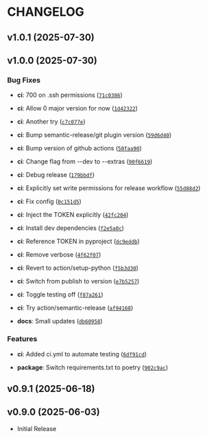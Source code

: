 # CHANGELOG

<!-- version list -->

## v1.0.1 (2025-07-30)


## v1.0.0 (2025-07-30)

### Bug Fixes

- **ci**: 700 on .ssh permissions
  ([`71c0386`](https://github.com/johannehouweling/ToxTempAssistant/commit/71c038641a4f2c6ac26267b3f0eccb9aaaf2fff6))

- **ci**: Allow 0 major version for now
  ([`1d42322`](https://github.com/johannehouweling/ToxTempAssistant/commit/1d4232289e78d9163a7a84396a6f06e68407e21b))

- **ci**: Another try
  ([`c7c077e`](https://github.com/johannehouweling/ToxTempAssistant/commit/c7c077e434f43b4fbe55227873f7c94de09bad4c))

- **ci**: Bump semantic-release/git plugin version
  ([`59d6d40`](https://github.com/johannehouweling/ToxTempAssistant/commit/59d6d40575851df384b5e9733dd09c154ed46758))

- **ci**: Bump version of github actions
  ([`50faa90`](https://github.com/johannehouweling/ToxTempAssistant/commit/50faa90dc58623ba76b021b384e0ef8d8b959d99))

- **ci**: Change flag from --dev to --extras
  ([`90f6619`](https://github.com/johannehouweling/ToxTempAssistant/commit/90f6619106b1a8ac66837b684e404ff8a0e7fef4))

- **ci**: Debug release
  ([`179bbdf`](https://github.com/johannehouweling/ToxTempAssistant/commit/179bbdf0de377d39ddcba7d23eeabf9aafca4039))

- **ci**: Explicitly set write permissions for release workflow
  ([`55d88d2`](https://github.com/johannehouweling/ToxTempAssistant/commit/55d88d238ff1c51273bd14e023cc76c4b34ec851))

- **ci**: Fix config
  ([`0c151d5`](https://github.com/johannehouweling/ToxTempAssistant/commit/0c151d51c874c86f973aecf9dbe8e69a0941c9a3))

- **ci**: Inject the TOKEN explicitly
  ([`42fc204`](https://github.com/johannehouweling/ToxTempAssistant/commit/42fc20460d91b4cc991e46b0acf1e94105d159b2))

- **ci**: Install dev dependencies
  ([`f2e5a0c`](https://github.com/johannehouweling/ToxTempAssistant/commit/f2e5a0cac95b2f373f49aba6737d8bf7904c665c))

- **ci**: Reference TOKEN in pyproject
  ([`dc9eddb`](https://github.com/johannehouweling/ToxTempAssistant/commit/dc9eddbe3168f715c78566525f0beae747ba2140))

- **ci**: Remove verbose
  ([`4f62f07`](https://github.com/johannehouweling/ToxTempAssistant/commit/4f62f07968906e428b5693f6850d81a829f23f13))

- **ci**: Revert to action/setup-python
  ([`f5b3d30`](https://github.com/johannehouweling/ToxTempAssistant/commit/f5b3d30a82fc0016e8d862da43535f35bb1ada89))

- **ci**: Switch from publish to version
  ([`e7b5257`](https://github.com/johannehouweling/ToxTempAssistant/commit/e7b525792c0438a6e9a91b6d27eed4c77b437e06))

- **ci**: Toggle testing off
  ([`f87a261`](https://github.com/johannehouweling/ToxTempAssistant/commit/f87a2613b2ce2cd51fe199d421b120f65b6bdfd1))

- **ci**: Try action/semantic-release
  ([`af94168`](https://github.com/johannehouweling/ToxTempAssistant/commit/af941687b329a97c32801ff7dbdc2b1c99e8998a))

- **docs**: Small updates
  ([`db60958`](https://github.com/johannehouweling/ToxTempAssistant/commit/db609586fe269f6a581f3f240d7b1589dfc83641))

### Features

- **ci**: Added ci.yml to automate testing
  ([`6df91cd`](https://github.com/johannehouweling/ToxTempAssistant/commit/6df91cda9c301873fe66523ace1fa65aff5a0a0a))

- **package**: Switch requirements.txt to poetry
  ([`902c9ac`](https://github.com/johannehouweling/ToxTempAssistant/commit/902c9ac3ebf358d3263cf0407aee01d6780fb3ad))


## v0.9.1 (2025-06-18)


## v0.9.0 (2025-06-03)

- Initial Release
